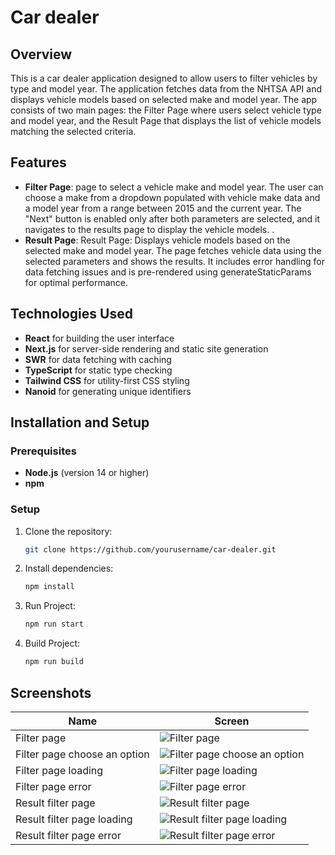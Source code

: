 # Car dealer

## Overview

This is a car dealer application designed to allow users to filter vehicles by type and model year. The application
fetches data from the NHTSA API and displays vehicle models based on selected make and model year. The app consists of
two main pages: the Filter Page where users select vehicle type and model year, and the Result Page that displays the
list of vehicle models matching the selected criteria.

## Features

- **Filter Page**: page to select a vehicle make and model year. The user can choose a make from a dropdown populated
  with vehicle make data and a model year from a range between 2015 and the current year. The "Next" button is enabled
  only after both parameters are selected, and it navigates to the results page to display the vehicle models. .
- **Result Page**: Result Page: Displays vehicle models based on the selected make and model year. The page fetches
  vehicle data using the selected parameters and shows the results. It includes error handling for data fetching issues
  and is pre-rendered using generateStaticParams for optimal performance.

## Technologies Used

- **React** for building the user interface
- **Next.js** for server-side rendering and static site generation
- **SWR** for data fetching with caching
- **TypeScript** for static type checking
- **Tailwind CSS** for utility-first CSS styling
- **Nanoid** for generating unique identifiers

## Installation and Setup

### Prerequisites

- **Node.js** (version 14 or higher)
- **npm**

### Setup

1. Clone the repository:
   ```bash
   git clone https://github.com/yourusername/car-dealer.git
2. Install dependencies:
   ```bash
   npm install
3. Run Project:
   ```bash
   npm run start
4. Build Project:
    ```bash
   npm run build

## Screenshots

| Name                         | Screen                                                                     |
|------------------------------|----------------------------------------------------------------------------|
| Filter page                  | ![Filter page](documentation/filter-vehicle.png)                           |
| Filter page choose an option | ![Filter page choose an option  ](documentation/filter-vehicle-choose.png) |
| Filter page loading          | ![Filter page loading](documentation/filter-vehicle-loading.png)           |
| Filter page error            | ![Filter page error](documentation/filter-vehicle-error.png)               |
| Result filter page           | ![Result filter page](documentation/result-vehicle-result.png)             |
| Result filter page loading   | ![Result filter page loading](documentation/result-vehicle-loading.png)    |
| Result filter page error     | ![Result filter page error](documentation/result-vehicle-error.png)        |